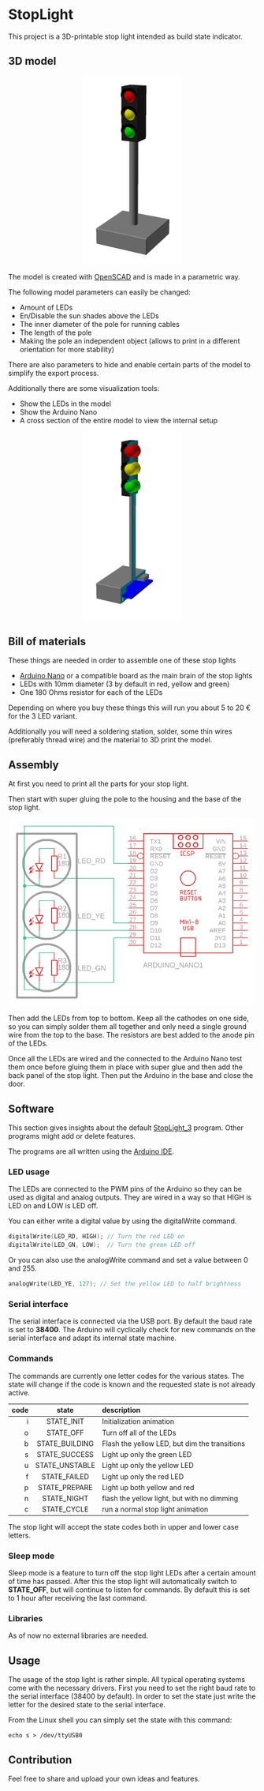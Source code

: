 # StopLight

This project is a 3D-printable stop light intended as build state indicator.

## 3D model

<div style="text-align:center"><img src="img/StopLight.png" alt="stop light" width="200" center="true"/></div>

The model is created with [OpenSCAD](https://openscad.org/) and is made in a parametric way.

The following model parameters can easily be changed:
- Amount of LEDs
- En/Disable the sun shades above the LEDs
- The inner diameter of the pole for running cables
- The length of the pole
- Making the pole an independent object (allows to print in a different orientation for more stability)

There are also parameters to hide and enable certain parts of the model to simplify the export process.

Additionally there are some visualization tools:
- Show the LEDs in the model
- Show the Arduino Nano
- A cross section of the entire model to view the internal setup

<div style="text-align:center"><img src="img/StopLight_CrossSection.png" alt="stop light cross section" width="200" center="true"/></div>

## Bill of materials

These things are needed in order to assemble one of these stop lights
- [Arduino Nano](https://store.arduino.cc/products/arduino-nano) or a compatible board as the main brain of the stop lights
- LEDs with 10mm diameter (3 by default in red, yellow and green)
- One 180 Ohms resistor for each of the LEDs

Depending on where you buy these things this will run you about 5 to 20 € for the 3 LED variant.

Additionally you will need a soldering station, solder, some thin wires (preferably thread wire) and the material to 3D print the model.

## Assembly

At first you need to print all the parts for your stop light.

Then start with super gluing the pole to the housing and the base of the stop light.

<div style="text-align:center"><img src="img/scematic.png" alt="stop light" width="500" center="true"/></div>

Then add the LEDs from top to bottom. Keep all the cathodes on one side, so you can simply solder them all together and only need a single ground wire from the top to the base. The resistors are best added to the anode pin of the LEDs.

Once all the LEDs are wired and the connected to the Arduino Nano test them once before gluing them in place with super glue and then add the back panel of the stop light.
Then put the Arduino in the base and close the door.

## Software

This section gives insights about the default [StopLight_3](https://github.com/SchmidtBytes/StopLight/programs/StopLight_3/StopLight_3.ino) program.
Other programs might add or delete features.

The programs are all written using the [Arduino IDE](https://www.arduino.cc/en/Main/Software_).

### LED usage

The LEDs are connected to the PWM pins of the Arduino so they can be used as digital and analog outputs.
They are wired in a way so that HIGH is LED on and LOW is LED off.

You can either write a digital value by using the digitalWrite command.

```c
digitalWrite(LED_RD, HIGH); // Turn the red LED on
digitalWrite(LED_GN, LOW);  // Turn the green LED off
```

Or you can also use the analogWrite command and set a value between 0 and 255.

```c
analogWrite(LED_YE, 127); // Set the yellow LED to half brightness
```

### Serial interface

The serial interface is connected via the USB port.
By default the baud rate is set to **38400**.
The Arduino will cyclically check for new commands on the serial interface and adapt its internal state machine.

### Commands

The commands are currently one letter codes for the various states.
The state will change if the code is known and the requested state is not already active.

| code | state          | description                                    |
|-----:|:--------------:|:----------------------------------------------|
| i    | STATE_INIT     | Initialization animation                      |
| o    | STATE_OFF      | Turn off all of the LEDs                      |
| b    | STATE_BUILDING | Flash the yellow LED, but dim the transitions |
| s    | STATE_SUCCESS  | Light up only the green LED                   |
| u    | STATE_UNSTABLE | Light up only the yellow LED                  |
| f    | STATE_FAILED   | Light up only the red LED                     |
| p    | STATE_PREPARE  | Light up both yellow and red                  |
| n    | STATE_NIGHT    | flash the yellow light, but with no dimming   |
| c    | STATE_CYCLE    | run a normal stop light animation             |

The stop light will accept the state codes both in upper and lower case letters.

### Sleep mode

Sleep mode is a feature to turn off the stop light LEDs after a certain amount of time has passed.
After this the stop light will automatically switch to **STATE_OFF**, but will continue to listen for commands.
By default this is set to 1 hour after receiving the last command.

### Libraries

As of now no external libraries are needed.

## Usage

The usage of the stop light is rather simple.
All typical operating systems come with the necessary drivers.
First you need to set the right baud rate to the serial interface (38400 by default).
In order to set the state just write the letter for the desired state to the serial interface.

From the Linux shell you can simply set the state with this command:

``` shell
echo s > /dev/ttyUSB0
```

## Contribution

Feel free to share and upload your own ideas and features.
